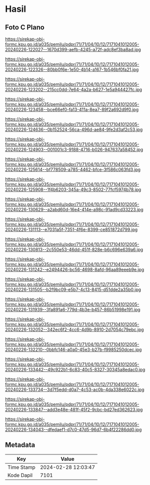 # Hasil

## Foto C Plano

https://sirekap-obj-formc.kpu.go.id/a035/pemilu/pdpr/71/71/04/10/12/7171041012005-20240226-122027--1670d399-aefb-4245-a72f-adc8ef3ba8ad.jpg

https://sirekap-obj-formc.kpu.go.id/a035/pemilu/pdpr/71/71/04/10/12/7171041012005-20240226-122326--80bb0f6e-1e50-4b14-a167-1b546bf0fa21.jpg

https://sirekap-obj-formc.kpu.go.id/a035/pemilu/pdpr/71/71/04/10/12/7171041012005-20240226-123202--215cc0dd-7e64-4a2a-b627-1e5a944427fc.jpg

https://sirekap-obj-formc.kpu.go.id/a035/pemilu/pdpr/71/71/04/10/12/7171041012005-20240226-123458--bce66ef0-fa13-411a-8ea7-89f2a692d9f0.jpg

https://sirekap-obj-formc.kpu.go.id/a035/pemilu/pdpr/71/71/04/10/12/7171041012005-20240226-124636--0b152524-56ca-496d-ae84-9fe2d3af2c53.jpg

https://sirekap-obj-formc.kpu.go.id/a035/pemilu/pdpr/71/71/04/10/12/7171041012005-20240226-124903--001001c3-9188-4716-b026-947637a58452.jpg

https://sirekap-obj-formc.kpu.go.id/a035/pemilu/pdpr/71/71/04/10/12/7171041012005-20240226-125614--bf778509-a785-4462-bfce-3f586c063fd3.jpg

https://sirekap-obj-formc.kpu.go.id/a035/pemilu/pdpr/71/71/04/10/12/7171041012005-20240226-125908--1f4b6203-345a-49c3-8502-77fcf5974b78.jpg

https://sirekap-obj-formc.kpu.go.id/a035/pemilu/pdpr/71/71/04/10/12/7171041012005-20240226-130629--a2abd60d-16e4-414e-a98c-91ad9cd33223.jpg

https://sirekap-obj-formc.kpu.go.id/a035/pemilu/pdpr/71/71/04/10/12/7171041012005-20240226-131113--e7031a5f-7351-4f6e-8399-ce851872d799.jpg

https://sirekap-obj-formc.kpu.go.id/a035/pemilu/pdpr/71/71/04/10/12/7171041012005-20240226-130813--2c550e53-46dd-451f-828e-b6c696e639a6.jpg

https://sirekap-obj-formc.kpu.go.id/a035/pemilu/pdpr/71/71/04/10/12/7171041012005-20240226-131242--e2494426-bc56-4698-8afd-96aa89eeeb9e.jpg

https://sirekap-obj-formc.kpu.go.id/a035/pemilu/pdpr/71/71/04/10/12/7171041012005-20240226-131505--b2f9bc09-e5b7-4c13-8415-d51dde2a35b0.jpg

https://sirekap-obj-formc.kpu.go.id/a035/pemilu/pdpr/71/71/04/10/12/7171041012005-20240226-131939--3fa891a6-779d-4b3e-b457-86b51998e191.jpg

https://sirekap-obj-formc.kpu.go.id/a035/pemilu/pdpr/71/71/04/10/12/7171041012005-20240226-132052--342ec6f2-4cc6-4d9b-8910-2d7054c79ebc.jpg

https://sirekap-obj-formc.kpu.go.id/a035/pemilu/pdpr/71/71/04/10/12/7171041012005-20240226-132210--0bbfc146-a0a0-45e3-b27b-f9985250dcec.jpg

https://sirekap-obj-formc.kpu.go.id/a035/pemilu/pdpr/71/71/04/10/12/7171041012005-20240226-133442--49c922b1-6c83-40c5-8327-30345a8edac0.jpg

https://sirekap-obj-formc.kpu.go.id/a035/pemilu/pdpr/71/71/04/10/12/7171041012005-20240226-133734--3d7f5edd-d0a7-4c53-ac0b-4da338e6022c.jpg

https://sirekap-obj-formc.kpu.go.id/a035/pemilu/pdpr/71/71/04/10/12/7171041012005-20240226-133847--add3e48e-481f-45f2-9cbc-bd27ed362623.jpg

https://sirekap-obj-formc.kpu.go.id/a035/pemilu/pdpr/71/71/04/10/12/7171041012005-20240226-134043--dfedaef1-d7c0-47d5-96d7-6b4f22286dd0.jpg


## Metadata

| Key        | Value               |
| ---------- | ------------------- |
| Time Stamp | 2024-02-28 12:03:47 |
| Kode Dapil | 7101                |



